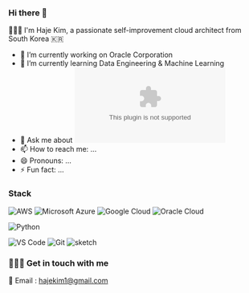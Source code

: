 ### Hi there 👋

🧑🏻‍💻 I'm Haje Kim, a passionate self-improvement cloud architect from South Korea 🇰🇷

- 🔭 I’m currently working on Oracle Corporation
- 🌱 I’m currently learning Data Engineering & Machine Learning
- 💬 Ask me about ![here 📧](mailto:hajekim1@gmail.com)
- 📫 How to reach me: ...
- 😄 Pronouns: ...
- ⚡ Fun fact: ...





### Stack
![AWS](https://img.shields.io/badge/Amazon%20Web%20Services-232F3E.svg?&style=for-the-badge&logo=Amazon%20AWS&logoColor=white)
![Microsoft Azure](https://img.shields.io/badge/Microsoft%20Azure-0089D6.svg?&style=for-the-badge&logo=Microsoft%20Azure&logoColor=white)
![Google Cloud](https://img.shields.io/badge/Google%20Cloud-4285F4.svg?&style=for-the-badge&logo=Google%20Cloud&logoColor=white)
![Oracle Cloud](https://img.shields.io/badge/Oracle%20Cloud-C0352F.svg?&style=for-the-badge&logo=Oracle&logoColor=white)

<img alt="Python" src ="https://img.shields.io/badge/Python-3776AB.svg?&style=for-the-badge&logo=Python&logoColor=white"/>

![VS Code](https://img.shields.io/static/v1?style=for-the-badge&logo=visual-studio-code&message=VS%20Code&label=&color=007ACC&labelColor=000000)
![Git](https://img.shields.io/static/v1?style=for-the-badge&logo=git&message=Git&label=&color=F05032&labelColor=000000)
![sketch](https://img.shields.io/static/v1?style=for-the-badge&logo=sketch&message=SKETCH&label=&color=F7B500&labelColor=000000) 

<!-- 💎 Projects -->

### 🏄🏻‍♀️ Get in touch with me

📧 Email : hajekim1@gmail.com



<!--
**hajekim/hajekim** is a ✨ _special_ ✨ repository because its `README.md` (this file) appears on your GitHub profile.

Here are some ideas to get you started:

- 🔭 I’m currently working on ...
- 🌱 I’m currently learning ...
- 👯 I’m looking to collaborate on ...
- 🤔 I’m looking for help with ...
- 💬 Ask me about ...
- 📫 How to reach me: ...
- 😄 Pronouns: ...
- ⚡ Fun fact: ...
-->
